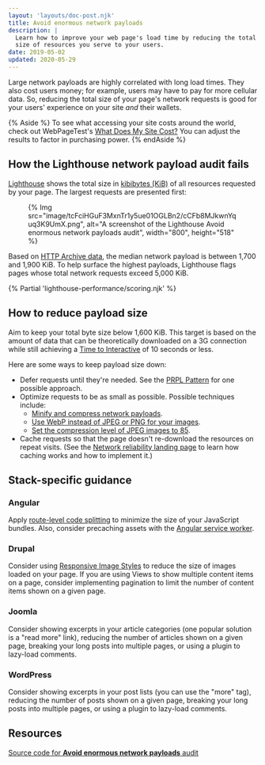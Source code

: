 ```yaml
---
layout: 'layouts/doc-post.njk'
title: Avoid enormous network payloads
description: |
  Learn how to improve your web page's load time by reducing the total file
  size of resources you serve to your users.
date: 2019-05-02
updated: 2020-05-29
---
```


Large network payloads are highly correlated with long load times.
They also cost users money;
for example, users may have to pay for more cellular data.
So, reducing the total size of your page's network requests is good
for your users' experience on your site _and_ their wallets.

{% Aside %}
To see what accessing your site costs around the world,
check out WebPageTest's [What Does My Site Cost?](https://whatdoesmysitecost.com/)
You can adjust the results to factor in purchasing power.
{% endAside %}

## How the Lighthouse network payload audit fails

[Lighthouse](/docs/lighthouse/overview/)
shows the total size in [kibibytes (KiB)](https://en.wikipedia.org/wiki/Kibibyte) of all resources requested by your page.
The largest requests are presented first:

<figure>
  {% Img src="image/tcFciHGuF3MxnTr1y5ue01OGLBn2/cCFb8MJkwnYquq3K9UmX.png", alt="A screenshot of the Lighthouse Avoid enormous network payloads audit", width="800", height="518" %}
</figure>

Based on [HTTP Archive data](https://httparchive.org/reports/state-of-the-web?start=latest#bytesTotal),
the median network payload is between 1,700 and 1,900&nbsp;KiB.
To help surface the highest payloads,
Lighthouse flags pages whose total network requests exceed 5,000&nbsp;KiB.

{% Partial 'lighthouse-performance/scoring.njk' %}

## How to reduce payload size

Aim to keep your total byte size below 1,600&nbsp;KiB.
This target is based on the amount of data that can be
theoretically downloaded on a 3G connection
while still achieving a [Time to Interactive](http://web.dev/tti/) of 10&nbsp;seconds or less.

Here are some ways to keep payload size down:

- Defer requests until they're needed.
  See the [PRPL Pattern](https://web.dev/apply-instant-loading-with-prpl/) for one possible approach.
- Optimize requests to be as small as possible. Possible techniques include:
  - [Minify and compress network payloads](https://web.dev/reduce-network-payloads-using-text-compression/).
  - [Use WebP instead of JPEG or PNG for your images](https://web.dev/serve-images-webp/).
  - [Set the compression level of JPEG images to 85](https://web.dev/use-imagemin-to-compress-images/).
- Cache requests so that the page doesn't re-download the resources
  on repeat visits. (See the [Network reliability landing page](https://web.dev/reliable/)
  to learn how caching works and how to implement it.)

## Stack-specific guidance

### Angular

Apply [route-level code splitting](https://web.dev/route-level-code-splitting-in-angular/) to
minimize the size of your JavaScript bundles. Also, consider precaching assets
with the [Angular service
worker](https://web.dev/precaching-with-the-angular-service-worker/).

### Drupal

Consider using [Responsive Image
Styles](https://www.drupal.org/docs/8/mobile-guide/responsive-images-in-drupal-8)
to reduce the size of images loaded on your page. If you are using Views to show
multiple content items on a page, consider implementing pagination to limit the
number of content items shown on a given page.

### Joomla

Consider showing excerpts in your article categories (one popular solution is a "read more"
link), reducing the number of articles shown on a given page, breaking your long
posts into multiple pages, or using a plugin to lazy-load comments.

### WordPress

Consider showing excerpts in your post lists (you can use the "more" tag), reducing
the number of posts shown on a given page, breaking your long posts into
multiple pages, or using a plugin to lazy-load comments.

## Resources

[Source code for **Avoid enormous network payloads** audit](https://github.com/GoogleChrome/lighthouse/blob/main/core/audits/byte-efficiency/total-byte-weight.js)
